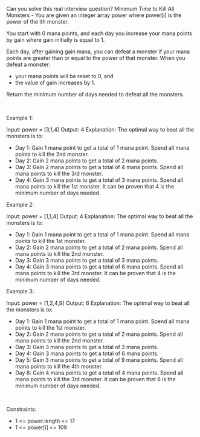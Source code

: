Can you solve this real interview question? Minimum Time to Kill All Monsters - You are given an integer array power where power[i] is the power of the ith monster.

You start with 0 mana points, and each day you increase your mana points by gain where gain initially is equal to 1.

Each day, after gaining gain mana, you can defeat a monster if your mana points are greater than or equal to the power of that monster. When you defeat a monster:

 * your mana points will be reset to 0, and
 * the value of gain increases by 1.

Return the minimum number of days needed to defeat all the monsters.

 

Example 1:


Input: power = [3,1,4]
Output: 4
Explanation: The optimal way to beat all the monsters is to:
- Day 1: Gain 1 mana point to get a total of 1 mana point. Spend all mana points to kill the 2nd monster.
- Day 2: Gain 2 mana points to get a total of 2 mana points.
- Day 3: Gain 2 mana points to get a total of 4 mana points. Spend all mana points to kill the 3rd monster.
- Day 4: Gain 3 mana points to get a total of 3 mana points. Spend all mana points to kill the 1st monster.
It can be proven that 4 is the minimum number of days needed. 


Example 2:


Input: power = [1,1,4]
Output: 4
Explanation: The optimal way to beat all the monsters is to:
- Day 1: Gain 1 mana point to get a total of 1 mana point. Spend all mana points to kill the 1st monster.
- Day 2: Gain 2 mana points to get a total of 2 mana points. Spend all mana points to kill the 2nd monster.
- Day 3: Gain 3 mana points to get a total of 3 mana points.
- Day 4: Gain 3 mana points to get a total of 6 mana points. Spend all mana points to kill the 3rd monster.
It can be proven that 4 is the minimum number of days needed. 


Example 3:


Input: power = [1,2,4,9]
Output: 6
Explanation: The optimal way to beat all the monsters is to:
- Day 1: Gain 1 mana point to get a total of 1 mana point. Spend all mana points to kill the 1st monster.
- Day 2: Gain 2 mana points to get a total of 2 mana points. Spend all mana points to kill the 2nd monster.
- Day 3: Gain 3 mana points to get a total of 3 mana points.
- Day 4: Gain 3 mana points to get a total of 6 mana points.
- Day 5: Gain 3 mana points to get a total of 9 mana points. Spend all mana points to kill the 4th monster.
- Day 6: Gain 4 mana points to get a total of 4 mana points. Spend all mana points to kill the 3rd monster.
It can be proven that 6 is the minimum number of days needed.


 

Constraints:

 * 1 <= power.length <= 17
 * 1 <= power[i] <= 109